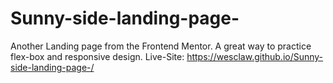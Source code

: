 # Sunny-side-landing-page-
Another Landing page from the Frontend Mentor. A great way to practice flex-box and responsive design.
Live-Site: https://wesclaw.github.io/Sunny-side-landing-page-/

